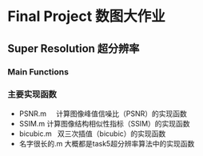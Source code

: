 # Final Project 数图大作业
## Super Resolution 超分辨率

### Main Functions
### 主要实现函数
 - PSNR.m      计算图像峰值信噪比（PSNR）的实现函数
 - SSIM.m      计算图像结构相似性指标（SSIM）的实现函数
 - bicubic.m   双三次插值（bicubic）的实现函数
 - 名字很长的.m 大概都是task5超分辨率算法中的实现函数
 
